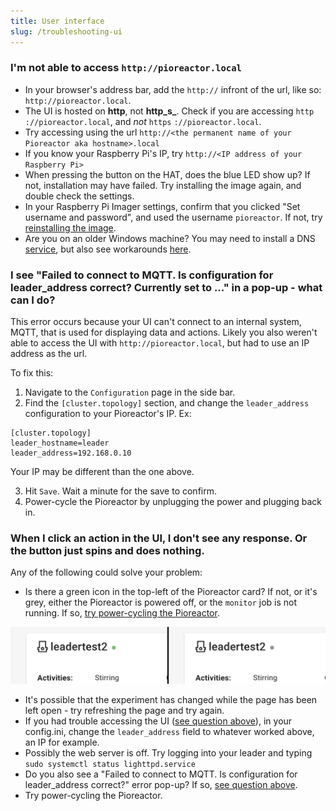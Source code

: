 ```yaml
---
title: User interface
slug: /troubleshooting-ui
---
```


### I'm not able to access `http://pioreactor.local`


- In your browser's address bar, add the `http://` infront of the url, like so: `http://pioreactor.local`.
- The UI is hosted on **http**, not **http_s_**. Check if you are accessing `http` `://pioreactor.local`, and _not_ `https` `://pioreactor.local`.
- Try accessing using the url `http://<the permanent name of your Pioreactor aka hostname>.local`
- If you know your Raspberry Pi's IP, try `http://<IP address of your Raspberry Pi>`
- When pressing the button on the HAT, does the blue LED show up? If not, installation may have failed. Try installing the image again, and double check the settings.
- In your Raspberry Pi Imager settings, confirm that you clicked "Set username and password", and used the username `pioreactor`. If not, try [reinstalling the image](/user-guide/software-set-up#setting-up-your-raspberry-pi).
 - Are you on an older Windows machine? You may need to install a DNS [service](https://learn.adafruit.com/bonjour-zeroconf-networking-for-windows-and-linux/overview#microsoft-windows-914263-8), but also see workarounds [here](https://github.com/OutsourcedGuru/octoprint-name-resolution-hacks).


### I see "Failed to connect to MQTT. Is configuration for leader_address correct? Currently set to ..." in a pop-up - what can I do?

This error occurs because your UI can't connect to an internal system, MQTT, that is used for displaying data and actions. Likely you also weren't able to access the UI with `http://pioreactor.local`, but had to use an IP address as the url.

To fix this:

1. Navigate to the `Configuration` page in the side bar.
2. Find the `[cluster.topology]` section, and change the `leader_address` configuration to your Pioreactor's IP. Ex:

```
[cluster.topology]
leader_hostname=leader
leader_address=192.168.0.10
```

Your IP may be different than the one above.

3. Hit `Save`. Wait a minute for the save to confirm.
4. Power-cycle the Pioreactor by unplugging the power and plugging back in.


### When I click an action in the UI, I don't see any response. Or the button just spins and does nothing.

Any of the following could solve your problem:

 - Is there a green icon in the top-left of the Pioreactor card? If not, or it's grey, either the Pioreactor is powered off, or the `monitor` job is not running. If so, [try power-cycling the Pioreactor](/user-guide/common-questions#how-can-i-restart-my-pioreactor-is-pulling-the-power-plug-out-safe).

![Left image is green, right image is grey](/img/user-guide/monitor_on_off.png)


 - It's possible that the experiment has changed while the page has been left open - try refreshing the page and try again.
 - If you had trouble accessing the UI ([see question above](/user-guide/troubleshooting-ui#i-see-failed-to-connect-to-mqtt-is-configuration-for-leader_address-correct-currently-set-to--in-a-pop-up---what-can-i-do)), in your config.ini, change the `leader_address` field to whatever worked above, an IP for example.
 - Possibly the web server is off. Try logging into your leader and typing `sudo systemctl status lighttpd.service`
 - Do you also see a "Failed to connect to MQTT. Is configuration for leader_address correct?" error pop-up? If so, [see question above](/user-guide/troubleshooting-ui#i-see-failed-to-connect-to-mqtt-is-configuration-for-leader_address-correct-currently-set-to--in-a-pop-up---what-can-i-do0).
 - Try power-cycling the Pioreactor.


